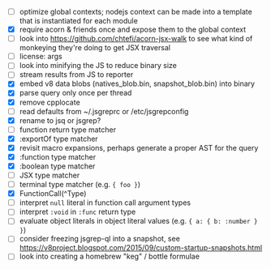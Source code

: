 - [ ] optimize global contexts; nodejs context can be made into a template that
  is instantiated for each module
- [x] require acorn & friends once and expose them to the global context
- [ ] look into https://github.com/chtefi/acorn-jsx-walk to see what kind of monkeying they're doing to get JSX traversal
- [ ] license: args
- [ ] look into minifying the JS to reduce binary size
- [ ] stream results from JS to reporter
- [x] embed v8 data blobs (natives_blob.bin, snapshot_blob.bin) into binary
- [x] parse query only once per thread
- [x] remove cpplocate
- [ ] read defaults from ~/.jsgreprc or /etc/jsgrepconfig
- [x] rename to jsq or jsgrep?
- [ ] function return type matcher
- [x] :exportOf type matcher
- [x] revisit macro expansions, perhaps generate a proper AST for the query
- [x] :function type matcher
- [x] :boolean type matcher
- [ ] JSX type matcher
- [ ] terminal type matcher (e.g. `{ foo }`)
- [x] FunctionCall(^Type)
- [ ] interpret `null` literal in function call argument types
- [ ] interpret `:void` in `:func` return type
- [ ] evaluate object literals in object literal values (e.g. `{ a: { b: :number } }`)
- [ ] consider freezing jsgrep-ql into a snapshot, see https://v8project.blogspot.com/2015/09/custom-startup-snapshots.html
- [ ] look into creating a homebrew "keg" / bottle formulae